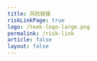 ```yaml
---
title: 风险链接
riskLinkPage: true
logo: /teek-logo-large.png
permalink: /risk-link
article: false
layout: false
---
```

